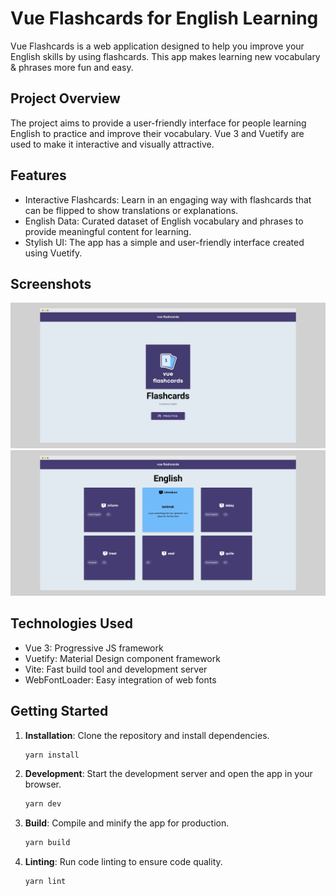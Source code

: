 # Vue Flashcards for English Learning

Vue Flashcards is a web application designed to help you improve your English skills by using flashcards. This app makes learning new vocabulary & phrases more fun and easy.

## Project Overview

The project aims to provide a user-friendly interface for people learning English to practice and improve their vocabulary. Vue 3 and Vuetify are used to make it interactive and visually attractive.

## Features

- Interactive Flashcards: Learn in an engaging way with flashcards that can be flipped to show translations or explanations.
- English Data: Curated dataset of English vocabulary and phrases to provide meaningful content for learning.
- Stylish UI: The app has a simple and user-friendly interface created using Vuetify.

## Screenshots

![Home Page](public/ss-home.png)
![Flashcard Example](public/ss-en.png)

## Technologies Used

- Vue 3: Progressive JS framework
- Vuetify: Material Design component framework
- Vite: Fast build tool and development server
- WebFontLoader: Easy integration of web fonts

## Getting Started

1. **Installation**: Clone the repository and install dependencies.

   ```bash
   yarn install
   ```

2. **Development**: Start the development server and open the app in your browser.

   ```bash
   yarn dev
   ```

3. **Build**: Compile and minify the app for production.

   ```bash
   yarn build
   ```

4. **Linting**: Run code linting to ensure code quality.

   ```bash
   yarn lint
   ```
